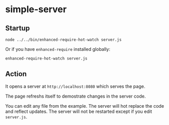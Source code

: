 # simple-server

## Startup

```
node ../../bin/enhanced-require-hot-watch server.js
```

Or if you have `enhanced-require` installed globally:

```
enhanced-require-hot-watch server.js
```

## Action

It opens a server at `http://localhost:8080` which serves the page.

The page refreshs itself to demostrate changes in the server code.

You can edit any file from the example. The server will hot replace the code and reflect updates. The server will not be restarted except if you edit `server.js`.